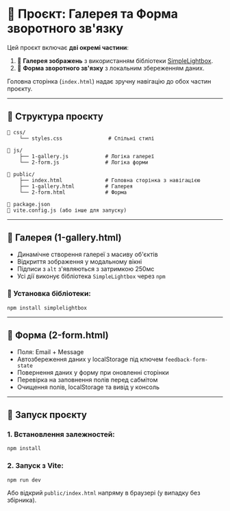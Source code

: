# 🧩 Проєкт: Галерея та Форма зворотного зв'язку

Цей проєкт включає **дві окремі частини**:

1. 📸 **Галерея зображень** з використанням бібліотеки [SimpleLightbox](https://simplelightbox.com/).
2. 📝 **Форма зворотного зв'язку** з локальним збереженням даних.

Головна сторінка (`index.html`) надає зручну навігацію до обох частин проєкту.

---

## 📁 Структура проєкту

```
📁 css/
    └── styles.css               # Спільні стилі

📁 js/
    ├── 1-gallery.js            # Логіка галереї
    └── 2-form.js               # Логіка форми

📁 public/
    ├── index.html              # Головна сторінка з навігацією
    ├── 1-gallery.html          # Галерея
    └── 2-form.html             # Форма

📄 package.json
📄 vite.config.js (або інше для запуску)
```

---

## 📸 Галерея (1-gallery.html)

- Динамічне створення галереї з масиву об'єктів
- Відкриття зображення у модальному вікні
- Підписи з `alt` з'являються з затримкою 250мс
- Усі дії виконує бібліотека `SimpleLightbox` через `npm`

### 🔧 Установка бібліотеки:
```
npm install simplelightbox
```

---

## 📝 Форма (2-form.html)

- Поля: Email + Message
- Автозбереження даних у localStorage під ключем `feedback-form-state`
- Повернення даних у форму при оновленні сторінки
- Перевірка на заповнення полів перед сабмітом
- Очищення полів, localStorage та вивід у консоль

---

## 🧪 Запуск проєкту

### 1. Встановлення залежностей:
```
npm install
```

### 2. Запуск з Vite:
```
npm run dev
```

Або відкрий `public/index.html` напряму в браузері (у випадку без збірника).

